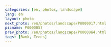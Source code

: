 ```yaml
---
categories: [en, photos, landscape]
lang: en
layout: photo
next_photo: /en/photos/landscape/P0000017.html
picname: P0000057
prev_photo: /en/photos/landscape/P0000064.html
tags: [Bank, Trees]
---
```


